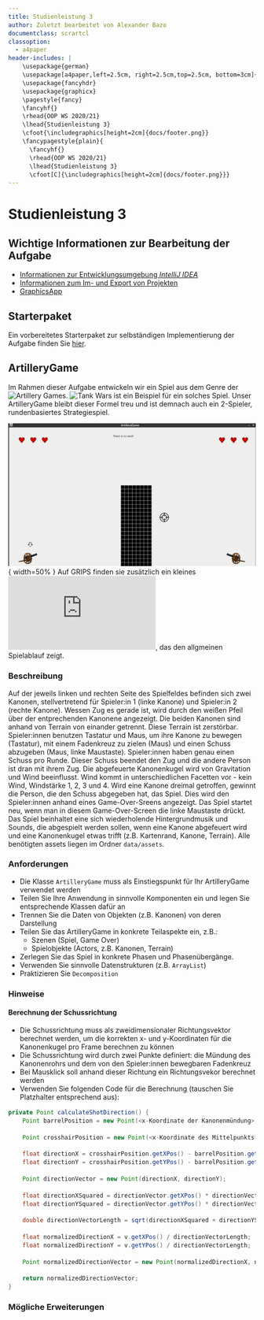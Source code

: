 ```yaml
---
title: Studienleistung 3
author: Zuletzt bearbeitet von Alexander Bazo
documentclass: scrartcl
classoption:
  - a4paper
header-includes: |
    \usepackage{german} 
    \usepackage[a4paper,left=2.5cm, right=2.5cm,top=2.5cm, bottom=3cm]{geometry}
    \usepackage{fancyhdr}
    \usepackage{graphicx}
    \pagestyle{fancy}
    \fancyhf{}
    \rhead{OOP WS 2020/21}
    \lhead{Studienleistung 3}
    \cfoot{\includegraphics[height=2cm]{docs/footer.png}}
    \fancypagestyle{plain}{
      \fancyhf{}
      \rhead{OOP WS 2020/21}
      \lhead{Studienleistung 3}
      \cfoot[C]{\includegraphics[height=2cm]{docs/footer.png}}}
---
```



# Studienleistung 3

## Wichtige Informationen zur Bearbeitung der Aufgabe 
  - [Informationen zur Entwicklungsumgebung *IntelliJ IDEA*](https://elearning.uni-regensburg.de/mod/book/view.php?id=1480675)
  - [Informationen zum Im- und Export von Projekten](https://elearning.uni-regensburg.de/mod/book/view.php?id=1480675&chapterid=51551)
  - [GraphicsApp](https://elearning.uni-regensburg.de/mod/url/view.php?id=1482162)

## Starterpaket

Ein vorbereitetes Starterpaket zur selbständigen Implementierung der Aufgabe finden Sie [hier](https://github.com/OOP-Ubungen-WS2020-21/U00-Template-fuer-Aufgaben/archive/Starterpaket.zip).

## ArtilleryGame

Im Rahmen dieser Aufgabe entwickeln wir ein Spiel aus dem Genre der ![Artillery Games](https://en.wikipedia.org/wiki/Artillery_game). 
![Tank Wars](https://dosgames.com/game/tank-wars/) ist ein Beispiel für ein solches Spiel.
Unser ArtilleryGame bleibt dieser Formel treu und ist demnach auch ein 2-Spieler, rundenbasiertes Strategiespiel.

![ArtilleryGame](docs/artillerygame.png){ width=50% }
Auf GRIPS finden sie zusätzlich ein kleines ![Demo-Video](https://elearning.uni-regensburg.de/mod/resource/view.php?id=1596083), das den allgmeinen Spielablauf zeigt.

### Beschreibung
Auf der jeweils linken und rechten Seite des Spielfeldes befinden sich zwei Kanonen, stellvertretend für Spieler:in 1 (linke Kanone) und Spieler:in 2 (rechte Kanone).
Wessen Zug es gerade ist, wird durch den weißen Pfeil über der entprechenden Kanonene angezeigt.
Die beiden Kanonen sind anhand von Terrain von einander getrennt.
Diese Terrain ist zerstörbar.
Spieler:innen benutzen Tastatur und Maus, um ihre Kanone zu bewegen (Tastatur), mit einem Fadenkreuz zu zielen (Maus) und einen Schuss abzugeben (Maus, linke Maustaste).
Spieler:innen haben genau einen Schuss pro Runde.
Dieser Schuss beendet den Zug und die andere Person ist dran mit ihrem Zug.
Die abgefeuerte Kanonenkugel wird von Gravitation und Wind beeinflusst.
Wind kommt in unterschiedlichen Facetten vor - kein Wind, Windstärke 1, 2, 3 und 4.
Wird eine Kanone dreimal getroffen, gewinnt die Person, die den Schuss abgegeben hat, das Spiel.
Dies wird den Spieler:innen anhand eines Game-Over-Sreens angezeigt.
Das Spiel startet neu, wenn man in diesem Game-Over-Screen die linke Maustaste drückt.
Das Spiel beinhaltet eine sich wiederholende Hintergrundmusik und Sounds, die abgespielt werden sollen, wenn eine Kanone abgefeuert wird und eine Kanonenkugel etwas trifft (z.B. Kartenrand, Kanone, Terrain).
Alle benötigten assets liegen im Ordner `data/assets`.

### Anforderungen
* Die Klasse `ArtilleryGame` muss als Einstiegspunkt für Ihr ArtilleryGame verwendet werden
* Teilen Sie Ihre Anwendung in sinnvolle Komponenten ein und legen Sie entsprechende Klassen dafür an
* Trennen Sie die Daten von Objekten (z.B. Kanonen) von deren Darstellung
* Teilen Sie das ArtilleryGame in konkrete Teilaspekte ein, z.B.:
  * Szenen (Spiel, Game Over)
  * Spielobjekte (Actors, z.B. Kanonen, Terrain)
* Zerlegen Sie das Spiel in konkrete Phasen und Phasenübergänge.
* Verwenden Sie sinnvolle Datenstrukturen (z.B. `ArrayList`)
* Praktizieren Sie `Decomposition`


### Hinweise

#### Berechnung der Schussrichtung
* Die Schussrichtung muss als zweidimensionaler Richtungsvektor berechnet werden, um die korrekten x- und y-Koordinaten für die Kanonenkugel pro Frame berechnen zu können
* Die Schussrichtung wird durch zwei Punkte definiert: die Mündung des Kanonenrohrs und dem von den Spieler:innen bewegbaren Fadenkreuz
* Bei Mausklick soll anhand dieser Richtung ein Richtungsvekor berechnet werden
* Verwenden Sie folgenden Code für die Berechnung (tauschen Sie Platzhalter entsprechend aus):

```java
private Point calculateShotDirection() {
    Point barrelPosition = new Point(<x-Koordinate der Kanonenmündung>, <y-Koordinate der Kanonenmündung>);
    
    Point crosshairPosition = new Point(<x-Koordinate des Mittelpunkts des Fadenkreuzes>,<y-Koordinate des Mittelpunkts des Fadenkreuzes>);
    
    float directionX = crosshairPosition.getXPos() - barrelPosition.getXPos();
    float directionY = crosshairPosition.getYPos() - barrelPosition.getYPos();
    
    Point directionVector = new Point(directionX, directionY);
    
    float directionXSquared = directionVector.getXPos() * directionVector.getXPos();
    float directionYSquared = directionVector.getYPos() * directionVector.getYPos();

    double directionVectorLength = sqrt(directionXSquared + directionYSquared);
    
    float normalizedDirectionX = v.getXPos() / directionVectorLength;
    float normalizedDirectionY = v.getYPos() / directionVectorLength;
    
    Point normalizedDirectionVector = new Point(normalizedDirectionX, normalizedDirectionY);

    return normalizedDirectionVector;
}

```


### Mögliche Erweiterungen





